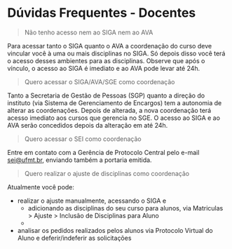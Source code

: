 # Dúvidas Frequentes - Docentes

> Não tenho acesso nem ao SIGA nem ao AVA

Para acessar tanto o SIGA quanto o AVA a coordenação do curso deve vincular você à uma ou mais disciplinas no SIGA. Só depois disso você terá o acesso desses ambientes para as disciplinas. Observe que após o vínculo, o acesso ao SIGA é imediato e ao AVA pode levar até 24h.

> Quero acessar o SIGA/AVA/SGE como coordenação

Tanto a Secretaria de Gestão de Pessoas (SGP) quanto a direção do instituto (via Sistema de Gerenciamento de Encargos) tem a autonomia de alterar as coordenações. Depois de alterada, a nova coordenação terá acesso imediato aos cursos que gerencia no SGE. O acesso ao SIGA e ao AVA serão concedidos depois da alteração em até 24h.

> Quero acessar o SEI como coordenação

Entre em contato com a Gerência de Protocolo Central pelo e-mail <sei@ufmt.br>, enviando também a portaria emitida.

> Quero realizar o ajuste de disciplinas como coordenação

Atualmente você pode:

* realizar o ajuste manualmente, acessando o SIGA e
    * adicionando as disciplinas do seu curso para alunos, via Matriculas > Ajuste > Inclusão de Disciplinas para Aluno
    * 
* analisar os pedidos realizados pelos alunos via Protocolo Virtual do Aluno e deferir/indeferir as solicitações